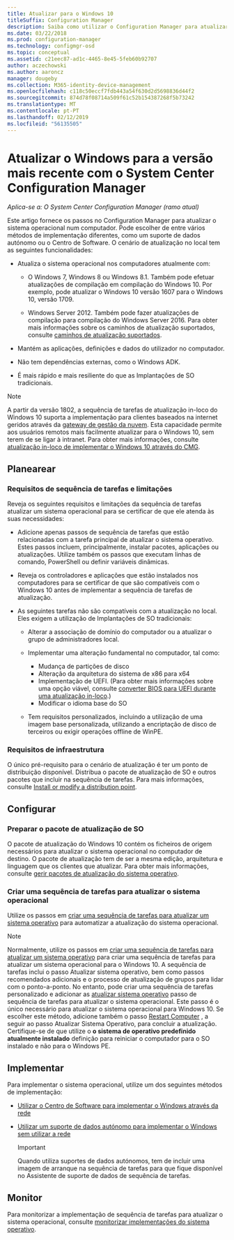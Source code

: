 ```yaml
---
title: Atualizar para o Windows 10
titleSuffix: Configuration Manager
description: Saiba como utilizar o Configuration Manager para atualizar um sistema operacional do Windows 7 ou posterior para o Windows 10.
ms.date: 03/22/2018
ms.prod: configuration-manager
ms.technology: configmgr-osd
ms.topic: conceptual
ms.assetid: c21eec87-ad1c-4465-8e45-5feb60b92707
author: aczechowski
ms.author: aaroncz
manager: dougeby
ms.collection: M365-identity-device-management
ms.openlocfilehash: c118c50eccf7fdb443a54f630d2d5698836d44f2
ms.sourcegitcommit: 874d78f08714a509f61c52b154387268f5b73242
ms.translationtype: MT
ms.contentlocale: pt-PT
ms.lasthandoff: 02/12/2019
ms.locfileid: "56135505"
---
```

# <a name="upgrade-windows-to-the-latest-version-with-system-center-configuration-manager"></a>Atualizar o Windows para a versão mais recente com o System Center Configuration Manager

*Aplica-se a: O System Center Configuration Manager (ramo atual)*

Este artigo fornece os passos no Configuration Manager para atualizar o sistema operacional num computador. Pode escolher de entre vários métodos de implementação diferentes, como um suporte de dados autónomo ou o Centro de Software. O cenário de atualização no local tem as seguintes funcionalidades:  

-   Atualiza o sistema operacional nos computadores atualmente com:
    - O Windows 7, Windows 8 ou Windows 8.1. Também pode efetuar atualizações de compilação em compilação do Windows 10. Por exemplo, pode atualizar o Windows 10 versão 1607 para o Windows 10, versão 1709.  
    
    - Windows Server 2012. Também pode fazer atualizações de compilação para compilação do Windows Server 2016. Para obter mais informações sobre os caminhos de atualização suportados, consulte [caminhos de atualização suportados](https://docs.microsoft.com/windows-server/get-started/supported-upgrade-paths#upgrading-previous-retail-versions-of-windows-server-to-windows-server-2016).    

-   Mantém as aplicações, definições e dados do utilizador no computador.  

-   Não tem dependências externas, como o Windows ADK.  

-   É mais rápido e mais resiliente do que as Implantações de SO tradicionais.  


> [!Note]  
> A partir da versão 1802, a sequência de tarefas de atualização in-loco do Windows 10 suporta a implementação para clientes baseados na internet geridos através da [gateway de gestão da nuvem](/sccm/core/clients/manage/plan-cloud-management-gateway). Esta capacidade permite aos usuários remotos mais facilmente atualizar para o Windows 10, sem terem de se ligar à intranet. Para obter mais informações, consulte [atualização in-loco de implementar o Windows 10 através do CMG](/sccm/osd/deploy-use/manage-task-sequences-to-automate-tasks#deploy-windows-10-in-place-upgrade-via-cmg). <!-- 1357149 -->



##  <a name="BKMK_Plan"></a> Planearear  

### <a name="task-sequence-requirements-and-limitations"></a>Requisitos de sequência de tarefas e limitações

Reveja os seguintes requisitos e limitações da sequência de tarefas atualizar um sistema operacional para se certificar de que ele atenda às suas necessidades:  

- Adicione apenas passos de sequência de tarefas que estão relacionadas com a tarefa principal de atualizar o sistema operativo. Estes passos incluem, principalmente, instalar pacotes, aplicações ou atualizações. Utilize também os passos que executam linhas de comando, PowerShell ou definir variáveis dinâmicas.  

- Reveja os controladores e aplicações que estão instalados nos computadores para se certificar de que são compatíveis com o Windows 10 antes de implementar a sequência de tarefas de atualização.  

- As seguintes tarefas não são compatíveis com a atualização no local. Eles exigem a utilização de Implantações de SO tradicionais:  

  - Alterar a associação de domínio do computador ou a atualizar o grupo de administradores local.  

  - Implementar uma alteração fundamental no computador, tal como: 
    - Mudança de partições de disco
    - Alteração da arquitetura do sistema de x86 para x64
    - Implementação de UEFI. (Para obter mais informações sobre uma opção viável, consulte [converter BIOS para UEFI durante uma atualização in-loco](/sccm/osd/deploy-use/task-sequence-steps-to-manage-bios-to-uefi-conversion#convert-from-bios-to-uefi-during-an-in-place-upgrade).)
    - Modificar o idioma base do SO  

  - Tem requisitos personalizados, incluindo a utilização de uma imagem base personalizada, utilizando a encriptação de disco de terceiros ou exigir operações offline de WinPE.  

### <a name="infrastructure-requirements"></a>Requisitos de infraestrutura  

O único pré-requisito para o cenário de atualização é ter um ponto de distribuição disponível. Distribua o pacote de atualização de SO e outros pacotes que incluir na sequência de tarefas. Para mais informações, consulte [Install or modify a distribution point](../../core/servers/deploy/configure/install-and-configure-distribution-points.md).



##  <a name="BKMK_Configure"></a> Configurar  

### <a name="prepare-the-os-upgrade-package"></a>Preparar o pacote de atualização de SO  

  O pacote de atualização do Windows 10 contém os ficheiros de origem necessários para atualizar o sistema operacional no computador de destino. O pacote de atualização tem de ser a mesma edição, arquitetura e linguagem que os clientes que atualizar. Para obter mais informações, consulte [gerir pacotes de atualização do sistema operativo](../get-started/manage-operating-system-upgrade-packages.md).  


### <a name="create-a-task-sequence-to-upgrade-the-os"></a>Criar uma sequência de tarefas para atualizar o sistema operacional  

  Utilize os passos em [criar uma sequência de tarefas para atualizar um sistema operativo](create-a-task-sequence-to-upgrade-an-operating-system.md) para automatizar a atualização do sistema operacional.  

   > [!NOTE]  
   > Normalmente, utilize os passos em [criar uma sequência de tarefas para atualizar um sistema operativo](create-a-task-sequence-to-upgrade-an-operating-system.md) para criar uma sequência de tarefas para atualizar um sistema operacional para o Windows 10. A sequência de tarefas inclui o passo Atualizar sistema operativo, bem como passos recomendados adicionais e o processo de atualização de grupos para lidar com o ponto-a-ponto. No entanto, pode criar uma sequência de tarefas personalizado e adicionar as [atualizar sistema operativo](../understand/task-sequence-steps.md#BKMK_UpgradeOS) passo de sequência de tarefas para atualizar o sistema operacional. Este passo é o único necessário para atualizar o sistema operacional para Windows 10. Se escolher este método, adicione também o passo [Restart Computer](../understand/task-sequence-steps.md#BKMK_RestartComputer) , a seguir ao passo Atualizar Sistema Operativo, para concluir a atualização. Certifique-se de que utilize o **o sistema de operativo predefinido atualmente instalado** definição para reiniciar o computador para o SO instalado e não para o Windows PE.  



##  <a name="BKMK_Deploy"></a> Implementar  

Para implementar o sistema operacional, utilize um dos seguintes métodos de implementação:  

  -   [Utilizar o Centro de Software para implementar o Windows através da rede](use-software-center-to-deploy-windows-over-the-network.md)  

  -   [Utilizar um suporte de dados autónomo para implementar o Windows sem utilizar a rede](use-stand-alone-media-to-deploy-windows-without-using-the-network.md)  

      > [!IMPORTANT]  
      > Quando utiliza suportes de dados autónomos, tem de incluir uma imagem de arranque na sequência de tarefas para que fique disponível no Assistente de suporte de dados de sequência de tarefas.




## <a name="monitor"></a>Monitor  

Para monitorizar a implementação de sequência de tarefas para atualizar o sistema operacional, consulte [monitorizar implementações do sistema operativo](monitor-operating-system-deployments.md).  
